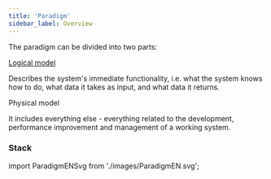 ```yaml
---
title: 'Paradigm'
sidebar_label: Overview
---
```


The paradigm can be divided into two parts:

[Logical model](Logical_model.md)

Describes the system's immediate functionality, i.e. what the system knows how to do, what data it takes as input, and what data it returns.

Physical model

It includes everything else - everything related to the development, performance improvement and management of a working system.

### Stack

import ParadigmENSvg from './images/ParadigmEN.svg';

<ParadigmENSvg />
